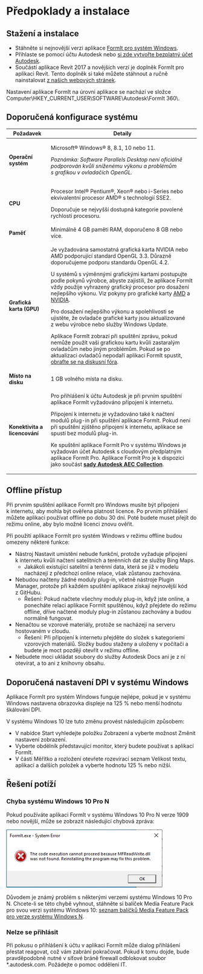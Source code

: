 # Předpoklady a instalace

## Stažení a instalace

* Stáhněte si nejnovější verzi aplikace [FormIt pro systém Windows](https://formit.autodesk.com/page/download).
* Přihlaste se pomocí účtu Autodesk nebo [si zde vytvořte bezplatný účet Autodesk](https://accounts.autodesk.com).
* Součástí aplikace Revit 2017 a novějších verzí je doplněk FormIt pro aplikaci Revit. Tento doplněk si také můžete stáhnout a ručně nainstalovat [z našich webových stránek](https://formit.autodesk.com/page/formit-revit).

Nastavení aplikace FormIt na úrovni aplikace se nachází ve složce Computer\\HKEY_CURRENT_USER\\SOFTWARE\\Autodesk\\FormIt 360\\.

## Doporučená konfigurace systému

| Požadavek                    | Detaily                                                                                                                                                                                                                                                                                                                                                                                                                                                                                                                                                                                                                                                                                                                                                                                                                                                                                                                 |
| ------------------------------ | ----------------------------------------------------------------------------------------------------------------------------------------------------------------------------------------------------------------------------------------------------------------------------------------------------------------------------------------------------------------------------------------------------------------------------------------------------------------------------------------------------------------------------------------------------------------------------------------------------------------------------------------------------------------------------------------------------------------------------------------------------------------------------------------------------------------------------------------------------------------------------------------------------------------------- |
| **Operační systém**           | <p>Microsoft® Windows® 8, 8.1, 10 nebo 11.</p><p><em>Poznámka: Software Parallels Desktop není oficiálně podporován kvůli sníženému výkonu a problémům s grafikou v ovladačích OpenGL.</em></p>                                                                                                                                                                                                                                                                                                                                                                                                                                                                                                                                                                                                                                                                                                                                     |
| **CPU**                        | <p>Procesor Intel® Pentium®, Xeon® nebo i-Series nebo ekvivalentní procesor AMD® s technologií SSE2.</p><p>Doporučuje se nejvyšší dostupná kategorie povolené rychlosti procesoru.</p>                                                                                                                                                                                                                                                                                                                                                                                                                                                                                                                                                                                                                                                                                                                                                                    |
| **Paměť**                     | Minimálně 4 GB paměti RAM, doporučeno 8 GB nebo více.                                                                                                                                                                                                                                                                                                                                                                                                                                                                                                                                                                                                                                                                                                                                                                                                                                                                            |
| **Grafická karta (GPU)**           | <p>Je vyžadována samostatná grafická karta NVIDIA nebo AMD podporující standard OpenGL 3.3. Důrazně doporučujeme podporu standardu OpenGL 4.2.</p><p>U systémů s výměnnými grafickými kartami postupujte podle pokynů výrobce, abyste zajistili, že aplikace FormIt vždy použije vyhrazený grafický procesor pro dosažení nejlepšího výkonu. Viz pokyny pro grafické karty <a href="https://www.amd.com/en/support/kb/faq/dh-017">AMD</a> a <a href="http://nvidia.custhelp.com/app/answers/detail/a_id/2615/kw/manage%203d%20settings/related/1">NVIDIA</a>.</p><p>Pro dosažení nejlepšího výkonu a spolehlivosti se ujistěte, že ovladače grafické karty jsou aktualizované z webu výrobce nebo služby Windows Update.</p><p>Aplikace FormIt zobrazí při spuštění zprávu, pokud nemůže použít vaši grafickou kartu kvůli zastaralým ovladačům nebo jiným problémům. Pokud se po aktualizaci ovladačů nepodaří aplikaci FormIt spustit, <a href="https://forums.autodesk.com/t5/formit-forum/bd-p/142">obraťte se na diskusní fóra</a>.</p> |
| **Místo na disku**                 | 1 GB volného místa na disku.                                                                                                                                                                                                                                                                                                                                                                                                                                                                                                                                                                                                                                                                                                                                                                                                                                                                                                   |
| **Konektivita a licencování** | <p>Pro přihlášení k účtu Autodesk je při prvním spuštění aplikace FormIt vyžadováno připojení k internetu.</p><p>Připojení k internetu je vyžadováno také k načtení modulů plug-in při spuštění aplikace FormIt. Pokud není při spuštění zjištěno připojení k internetu, aplikace se spustí bez modulů plug-in.</p><p>Ke spuštění aplikace FormIt Pro v systému Windows je vyžadován účet Autodesk s cloudovým předplatným aplikace FormIt Pro. Aplikace FormIt Pro je k dispozici jako součást <a href="https://www.autodesk.com/collections/architecture-engineering-construction/overview"><strong>sady Autodesk AEC Collection</strong></a>.</p>                                                                                                                                                                                                                                                                                                   |

## Offline přístup

Při prvním spuštění aplikace FormIt pro Windows musíte být připojeni k internetu, aby mohla být ověřena platnost licence. Po prvním přihlášení můžete aplikaci používat offline po dobu 30 dní. Poté budete muset přejít do režimu online, aby bylo možné licenci znovu ověřit.

Při použití aplikace FormIt pro systém Windows v režimu offline budou omezeny některé funkce:

* Nástroj Nastavit umístění nebude funkční, protože vyžaduje připojení k internetu kvůli načtení satelitních a terénních dat ze služby Bing Maps.
  * Jakákoli existující satelitní a terénní data, která se již v modelu nacházejí z předchozí online relace, však zůstanou zachována.
* Nebudou načteny žádné moduly plug-in, včetně nástroje Plugin Manager, protože při každém spuštění aplikace získají nejnovější kód z GitHubu.
  * Řešení: Pokud načtete všechny moduly plug-in, když jste online, a ponecháte relaci aplikace FormIt spuštěnou, když přejdete do režimu offline, dříve načtené moduly plug-in zůstanou zachovány a budou normálně fungovat.
* Nenačtou se vzorové materiály, protože se nacházejí na serveru hostovaném v cloudu.
  * Řešení: Při připojení k internetu přejděte do složek s kategoriemi vzorových materiálů. Složky budou staženy a uloženy v počítači a budete je moct později otevřít v režimu offline.
* Nebudete moci ukládat soubory do služby Autodesk Docs ani je z ní otevírat, a to ani z knihovny obsahu.

## Doporučená nastavení DPI v systému Windows

Aplikace FormIt pro systém Windows funguje nejlépe, pokud je v systému Windows nastavena obrazovka displeje na 125 % nebo menší hodnotu škálování DPI.

V systému Windows 10 lze tuto změnu provést následujícím způsobem:

* V nabídce Start vyhledejte položku Zobrazení a vyberte možnost Změnit nastavení zobrazení.
* Vyberte obdélník představující monitor, který budete používat s aplikací FormIt.
* V části Měřítko a rozložení otevřete rozevírací seznam Velikost textu, aplikací a dalších položek a vyberte hodnotu 125 % nebo nižší.

## Řešení potíží

### Chyba systému Windows 10 Pro N

Pokud používáte aplikaci FormIt v systému Windows 10 Pro N verze 1909 nebo novější, může se zobrazit následující chybová zpráva:

![Soubor FormIt.exe – systémová chyba v systému Windows 10](<../.gitbook/assets/windows 10 error message.png>)

Důvodem je známý problém s některými verzemi systému Windows 10 Pro N. Chcete-li se této chybě vyhnout, stáhněte si balíček Media Feature Pack pro svou verzi systému Windows 10: [seznam balíčků Media Feature Pack pro verze systému Windows N](https://support.microsoft.com/en-us/topic/media-feature-pack-list-for-windows-n-editions-c1c6fffa-d052-8338-7a79-a4bb980a700a).

### Nelze se přihlásit

Při pokusu o přihlášení k účtu v aplikaci FormIt může dialog přihlášení přestat reagovat, což vám zabrání pokračovat. Pokud k tomu dojde, bude pravděpodobně nutné v síťové bráně firewall odblokovat soubor *.autodesk.com. Požádejte o pomoc oddělení IT.
